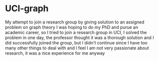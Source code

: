 # UCI-graph
My attempt to join a research group by giving solution to an assigned problem on graph theory
I was hoping to do my PhD and purue an academic career, so I tried to join a research group in UCI, I solved the problem in one day, the professor thought 
it was a thorough solution
and I did successfully joined the group, but I didn't continue since I have too many other things to deal with and I feel I am not very passionate about 
research, it was a nice experience for me anyway
